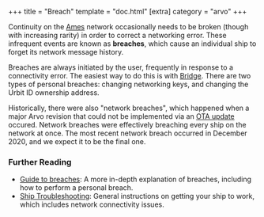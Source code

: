 +++
title = "Breach"
template = "doc.html"
[extra]
category = "arvo"
+++

Continuity on the [Ames](../ames) network occasionally needs to be broken
(though with increasing rarity) in order to correct a networking error. These
infrequent events are known as **breaches**, which cause an individual ship to
forget its network message history.

Breaches are always initiated by the user, frequently in response to a
connectivity error. The easiest way to do this is with [Bridge](../bridge).
There are two types of personal breaches: changing networking keys, and changing
the Urbit ID ownership address.

Historically, there were also "network breaches", which happened when a major
Arvo revision that could not be implemented via an [OTA update](../ota-updates)
occured. Network breaches were effectively breaching every ship on the network
at once. The most recent network breach occurred in December 2020, and we expect
it to be the final one.

### Further Reading

- [Guide to breaches](@/using/id/guide-to-breaches.md): A more in-depth
  explanation of breaches, including how to perform a personal breach.
- [Ship Troubleshooting](@/using/os/ship-troubleshooting.md): General instructions on getting your ship to work, which includes network connectivity issues.
